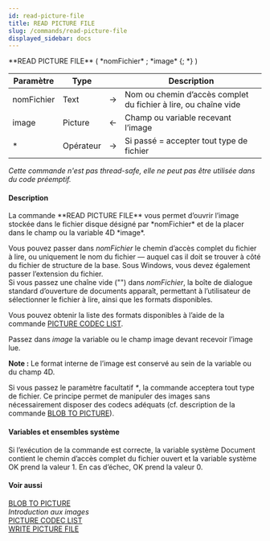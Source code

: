```yaml
---
id: read-picture-file
title: READ PICTURE FILE
slug: /commands/read-picture-file
displayed_sidebar: docs
---
```


<!--REF #_command_.READ PICTURE FILE.Syntax-->**READ PICTURE FILE** ( *nomFichier* ; *image* {; *} )<!-- END REF-->
<!--REF #_command_.READ PICTURE FILE.Params-->
| Paramètre | Type |  | Description |
| --- | --- | --- | --- |
| nomFichier | Text | &#8594;  | Nom ou chemin d’accès complet du fichier à lire, ou chaîne vide |
| image | Picture | &#8592; | Champ ou variable recevant l’image |
| * | Opérateur | &#8594;  | Si passé = accepter tout type de fichier |

<!-- END REF-->

*Cette commande n'est pas thread-safe, elle ne peut pas être utilisée dans du code préemptif.*


#### Description 

<!--REF #_command_.READ PICTURE FILE.Summary-->La commande **READ PICTURE FILE** vous permet d’ouvrir l’image stockée dans le fichier disque désigné par *nomFichier* et de la placer dans le champ ou la variable 4D *image*.<!-- END REF--> 

Vous pouvez passer dans *nomFichier* le chemin d’accès complet du fichier à lire, ou uniquement le nom du fichier — auquel cas il doit se trouver à côté du fichier de structure de la base. Sous Windows, vous devez également passer l’extension du fichier.  
Si vous passez une chaîne vide ("") dans *nomFichier*, la boîte de dialogue standard d’ouverture de documents apparaît, permettant à l’utilisateur de sélectionner le fichier à lire, ainsi que les formats disponibles. 

Vous pouvez obtenir la liste des formats disponibles à l’aide de la commande [PICTURE CODEC LIST](picture-codec-list.md). 

Passez dans *image* la variable ou le champ image devant recevoir l’image lue. 

**Note :** Le format interne de l’image est conservé au sein de la variable ou du champ 4D. 

Si vous passez le paramètre facultatif *\**, la commande acceptera tout type de fichier. Ce principe permet de manipuler des images sans nécessairement disposer des codecs adéquats (cf. description de la commande [BLOB TO PICTURE](blob-to-picture.md)).

#### Variables et ensembles système 

Si l’exécution de la commande est correcte, la variable système Document contient le chemin d’accès complet du fichier ouvert et la variable système OK prend la valeur 1\. En cas d’échec, OK prend la valeur 0\. 

#### Voir aussi 

[BLOB TO PICTURE](blob-to-picture.md)  
*Introduction aux images*  
[PICTURE CODEC LIST](picture-codec-list.md)  
[WRITE PICTURE FILE](write-picture-file.md)  